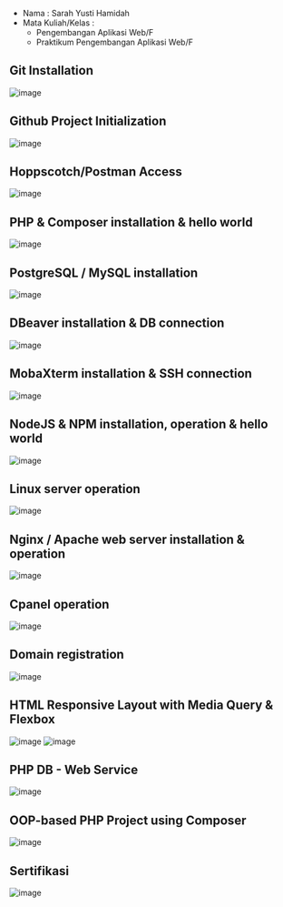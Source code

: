 - Nama : Sarah Yusti Hamidah
- Mata Kuliah/Kelas : 
  - Pengembangan Aplikasi Web/F 
  - Praktikum Pengembangan Aplikasi Web/F

## Git Installation
![image](https://raw.githubusercontent.com/sarahyusti21/2223-IF215007_8-pengembangan-aplikasi-web/main/image/1.png)

## Github Project Initialization
![image](https://raw.githubusercontent.com/sarahyusti21/2223-IF215007_8-pengembangan-aplikasi-web/main/image/2.png)

## Hoppscotch/Postman Access
![image](https://raw.githubusercontent.com/sarahyusti21/2223-IF215007_8-pengembangan-aplikasi-web/main/image/3-new.png)

## PHP & Composer installation & hello world
![image](https://raw.githubusercontent.com/sarahyusti21/2223-IF215007_8-pengembangan-aplikasi-web/main/image/4.png)

## PostgreSQL / MySQL installation
![image](https://raw.githubusercontent.com/sarahyusti21/2223-IF215007_8-pengembangan-aplikasi-web/main/image/5.png)

## DBeaver installation & DB connection
![image](https://raw.githubusercontent.com/sarahyusti21/2223-IF215007_8-pengembangan-aplikasi-web/main/image/6.png)

## MobaXterm installation & SSH connection
![image](https://raw.githubusercontent.com/sarahyusti21/2223-IF215007_8-pengembangan-aplikasi-web/main/image/7.png)

## NodeJS & NPM installation, operation & hello world
![image](https://raw.githubusercontent.com/sarahyusti21/2223-IF215007_8-pengembangan-aplikasi-web/main/image/8.png)

## Linux server operation
![image](https://raw.githubusercontent.com/sarahyusti21/2223-IF215007_8-pengembangan-aplikasi-web/main/image/9.png)

## Nginx / Apache web server installation & operation
![image](https://raw.githubusercontent.com/sarahyusti21/2223-IF215007_8-pengembangan-aplikasi-web/main/image/10.png)

## Cpanel operation
![image](https://raw.githubusercontent.com/sarahyusti21/2223-IF215007_8-pengembangan-aplikasi-web/main/image/11-new.png)

## Domain registration
![image](https://raw.githubusercontent.com/sarahyusti21/2223-IF215007_8-pengembangan-aplikasi-web/main/image/12.png)

## HTML Responsive Layout with Media Query & Flexbox
![image](https://raw.githubusercontent.com/sarahyusti21/2223-IF215007_8-pengembangan-aplikasi-web/main/image/90.png)
![image](https://raw.githubusercontent.com/sarahyusti21/2223-IF215007_8-pengembangan-aplikasi-web/main/image/91.png)

## PHP DB - Web Service
![image](https://raw.githubusercontent.com/sarahyusti21/2223-IF215007_8-pengembangan-aplikasi-web/main/image/93.png)

## OOP-based PHP Project using Composer
![image](https://raw.githubusercontent.com/sarahyusti21/2223-IF215007_8-pengembangan-aplikasi-web/main/image/94.png)

## Sertifikasi
![image](https://raw.githubusercontent.com/sarahyusti21/2223-IF215007_8-pengembangan-aplikasi-web/main/image/99.png)
